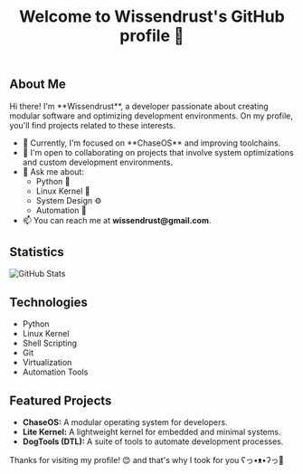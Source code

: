 <!DOCTYPE html>
<html lang="en">
<head>
    <meta charset="UTF-8">
    <meta name="viewport" content="width=device-width, initial-scale=1.0">
    <title>Wissendrust's GitHub Profile</title>
</head>
<body>
    <div class="container">
        <header>
            <h1>Welcome to Wissendrust's GitHub profile 👋</h1>
        </header>
        <section>
            <h2>About Me</h2>
            <p>Hi there! I'm **Wissendrust**, a developer passionate about creating modular software and optimizing development environments. On my profile, you'll find projects related to these interests.</p>
            <ul>
                <li>🌱 Currently, I'm focused on **ChaseOS** and improving toolchains.</li>
                <li>👯 I'm open to collaborating on projects that involve system optimizations and custom development environments.</li>
                <li>💬 Ask me about:
                    <ul>
                        <li>Python 🐍</li>
                        <li>Linux Kernel 🐧</li>
                        <li>System Design ⚙️</li>
                        <li>Automation 🔧</li>
                    </ul>
                </li>
                <li>📫 You can reach me at <strong>wissendrust@gmail.com</strong>.</li>
            </ul>
        </section>
        <section>
            <h2>Statistics</h2>
            <img src="https://github-readme-stats.vercel.app/api?username=wissendrust&show_icons=true&theme=radical" alt="GitHub Stats">
        </section>
        <section>
            <h2>Technologies</h2>
            <ul>
                <li>Python</li>
                <li>Linux Kernel</li>
                <li>Shell Scripting</li>
                <li>Git</li>
                <li>Virtualization</li>
                <li>Automation Tools</li>
            </ul>
        </section>
        <section>
            <h2>Featured Projects</h2>
            <ul>
                <li><strong>ChaseOS:</strong> A modular operating system for developers.</li>
                <li><strong>Lite Kernel:</strong> A lightweight kernel for embedded and minimal systems.</li>
                <li><strong>DogTools (DTL):</strong> A suite of tools to automate development processes.</li>
            </ul>
        </section>
        <footer>
            <p>Thanks for visiting my profile! 😊 and that's why I took for you ʕ⁠っ⁠•⁠ᴥ⁠•⁠ʔ⁠っ🍪</p>
        </footer>
    </div>
</body>
</html>
